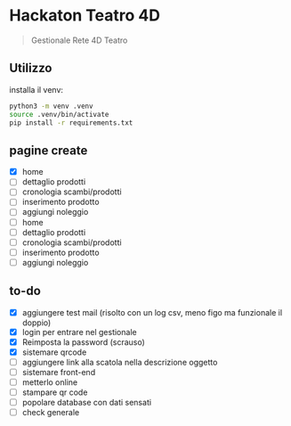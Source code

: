 # Hackaton Teatro 4D

> Gestionale Rete 4D Teatro

## Utilizzo

installa il venv:

```sh
python3 -m venv .venv
source .venv/bin/activate
pip install -r requirements.txt
```



## pagine create

- [x] home
- [ ] dettaglio prodotti
- [ ] cronologia scambi/prodotti
- [ ] inserimento prodotto
- [ ] aggiungi noleggio
- [ ] home
- [ ] dettaglio prodotti
- [ ] cronologia scambi/prodotti
- [ ] inserimento prodotto
- [ ] aggiungi noleggio

## to-do

- [x] aggiungere test mail (risolto con un log csv, meno figo ma funzionale il doppio)
- [x] login per entrare nel gestionale
- [x] Reimposta la password (scrauso)
- [x] sistemare qrcode
- [ ] aggiungere link alla scatola nella descrizione oggetto
- [ ] sistemare front-end
- [ ] metterlo online
- [ ] stampare qr code
- [ ] popolare database con dati sensati
- [ ] check generale
